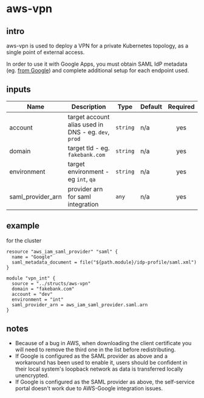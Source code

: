# aws-vpn
## intro
aws-vpn is used to deploy a VPN for a private Kubernetes topology, as a single point of external access.

In order to use it with Google Apps, you must obtain SAML IdP metadata (eg. [from Google](https://benincosa.com/?p=3787)) and complete additional setup for each endpoint used.

## inputs

| Name | Description | Type | Default | Required |
|------|-------------|------|---------|:--------:|
| account | target account alias used in DNS - eg. `dev`, `prod` | `string` | n/a | yes |
| domain | target tld - eg. `fakebank.com` | `string` | n/a | yes |
| environment | target environment - eg `int`, `qa` | `string` | n/a | yes |
| saml\_provider\_arn | provider arn for saml integration | `any` | n/a | yes |

## example
for the cluster 
```
resource "aws_iam_saml_provider" "saml" {
  name = "Google"
  saml_metadata_document = file("${path.module}/idp-profile/saml.xml")
}

module "vpn_int" {
  source = "../structs/aws-vpn"
  domain = "fakebank.com"
  account = "dev"
  environment = "int"
  saml_provider_arn = aws_iam_saml_provider.saml.arn
}
```

## notes

- Because of a bug in AWS, when downloading the client certificate you will need to remove the third one in the list before redistributing.
- If Google is configured as the SAML provider as above and a workaround has been used to enable it, users should be confident in their local system's loopback network as data is transferred locally unencrypted.
- If Google is configured as the SAML provider as above, the self-service portal doesn't work due to AWS-Google integration issues.
